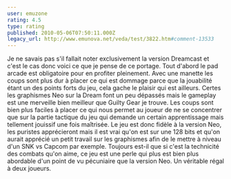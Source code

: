 ```yaml
---
user: emuzone
rating: 4.5
type: rating
published: 2010-05-06T07:50:11.000Z
legacy_url: http://www.emunova.net/veda/test/3822.htm#comment-13533
---
```

Je ne savais pas s'il fallait noter exclusivement la version Dreamcast et c'est le cas donc voici ce que je pense de ce portage. Tout d'abord le pad arcade est obligatoire pour en profiter pleinement. Avec une manette les coups sont plus dur à placer ce qui est dommage parce que la jouabilité étant un des points forts du jeu, cela gache le plaisir qui est ailleurs. Certes les graphismes Neo sur la Dream font un peu dépassés mais le gameplay est une merveille bien meilleur que Guilty Gear je trouve. Les coups sont bien plus faciles à placer ce qui nous permet au joueur de ne se concentrer que sur la partie tactique du jeu qui demande un certain apprentissage mais tellement jouissif une fois maîtrisée. Le jeu est donc fidèle à la version Neo, les puristes apprécieront mais il est vrai qu'on est sur une 128 bits et qu'on aurait apprécié un petit travail sur les graphismes afin de le mettre à niveau d'un SNK vs Capcom par exemple. Toujours est-il que si c'est la technicité des combats qu'on aime, ce jeu est une perle qui plus est bien plus abordable d'un point de vu pécuniaire que la version Neo. Un véritable régal à deux joueurs.